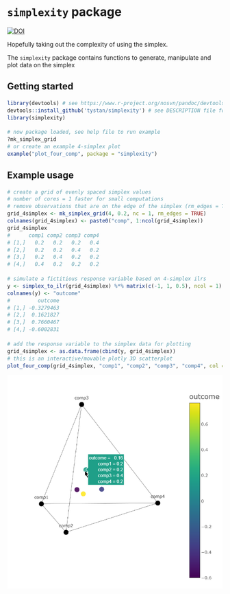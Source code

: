 # `simplexity` package


[![DOI](https://zenodo.org/badge/310469213.svg)](https://zenodo.org/badge/latestdoi/310469213)


Hopefully taking out the complexity of using the simplex.

The `simplexity` package contains functions to generate, manipulate and plot data on the simplex

## Getting started

```r
library(devtools) # see https://www.r-project.org/nosvn/pandoc/devtools.html
devtools::install_github('tystan/simplexity') # see DESCRIPTION file for required and suggested packages
library(simplexity)

# now package loaded, see help file to run example
?mk_simplex_grid
# or create an example 4-simplex plot
example("plot_four_comp", package = "simplexity")
```

## Example usage


```r
# create a grid of evenly spaced simplex values
# number of cores = 1 faster for small computations
# remove observations that are on the edge of the simplex (rm_edges = TRUE)
grid_4simplex <- mk_simplex_grid(4, 0.2, nc = 1, rm_edges = TRUE)
colnames(grid_4simplex) <- paste0("comp", 1:ncol(grid_4simplex))
grid_4simplex
#      comp1 comp2 comp3 comp4
# [1,]   0.2   0.2   0.2   0.4
# [2,]   0.2   0.2   0.4   0.2
# [3,]   0.2   0.4   0.2   0.2
# [4,]   0.4   0.2   0.2   0.2

# simulate a fictitious response variable based on 4-simplex ilrs
y <- simplex_to_ilr(grid_4simplex) %*% matrix(c(-1, 1, 0.5), ncol = 1)
colnames(y) <- "outcome"
#         outcome
# [1,] -0.3279463
# [2,]  0.1621827
# [3,]  0.7660467
# [4,] -0.6002831

# add the response variable to the simplex data for plotting
grid_4simplex <- as.data.frame(cbind(y, grid_4simplex))
# this is an interactive/movable plotly 3D scatterplot
plot_four_comp(grid_4simplex, "comp1", "comp2", "comp3", "comp4", col = "outcome")


```

![](https://github.com/tystan/simplexity/blob/master/tetra_example.png)


